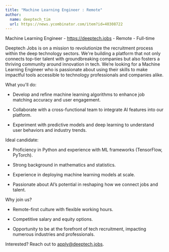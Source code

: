 ```yaml
---
title: "Machine Learning Engineer : Remote"
author:
  name: deeptech_tim
  url: https://news.ycombinator.com/item?id=40308722
---
```

Machine Learning Engineer - <a href="https:&#x2F;&#x2F;deeptech.jobs" rel="nofollow">https:&#x2F;&#x2F;deeptech.jobs</a> - Remote - Full-time

Deeptech Jobs is on a mission to revolutionize the recruitment process within the deep technology sectors. We&#x27;re building a platform that not only connects top-tier talent with groundbreaking companies but also fosters a thriving community around innovation in tech. We’re looking for a Machine Learning Engineer who is passionate about using their skills to make impactful tools accessible to technology professionals and companies alike.

What you&#x27;ll do:

- Develop and refine machine learning algorithms to enhance job matching accuracy and user engagement.

- Collaborate with a cross-functional team to integrate AI features into our platform.

- Experiment with predictive models and deep learning to understand user behaviors and industry trends.

Ideal candidate:

- Proficiency in Python and experience with ML frameworks (TensorFlow, PyTorch).

- Strong background in mathematics and statistics.

- Experience in deploying machine learning models at scale.

- Passionate about AI’s potential in reshaping how we connect jobs and talent.

Why join us?

- Remote-first culture with flexible working hours.

- Competitive salary and equity options.

- Opportunity to be at the forefront of tech recruitment, impacting numerous industries and professionals.

Interested? Reach out to apply@deeptech.jobs.
